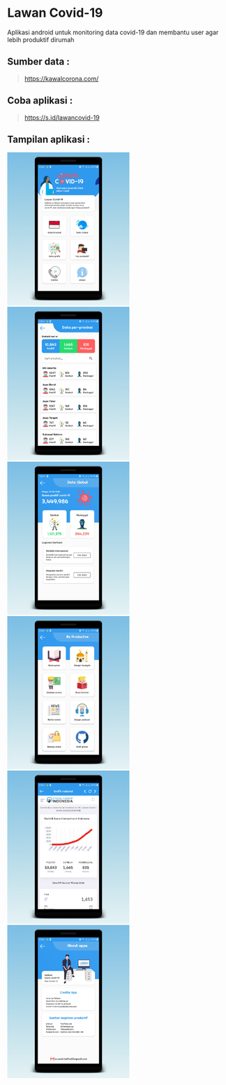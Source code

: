 # Lawan Covid-19
Aplikasi android untuk monitoring data covid-19 dan membantu user agar lebih produktif dirumah

## Sumber data :
> https://kawalcorona.com/

## Coba aplikasi :
> https://s.id/lawancovid-19

## Tampilan aplikasi :
<img src="screenshot/home.jpg" width=280> <img src="screenshot/provinsi.jpg" width=280> <img src="screenshot/global.jpg" width=280>
<img src="screenshot/aktivitas.jpg" width=280> <img src="screenshot/grafik.jpg" width=280> <img src="screenshot/about.jpg" width=280>
